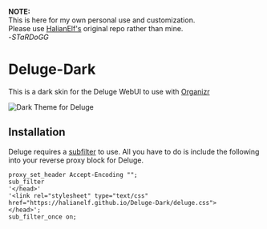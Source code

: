 **NOTE:**  
This is here for my own personal use and customization.  
Please use [HalianElf's](https://github.com/HalianElf/Deluge-Dark) original repo rather than mine.  
-*STaRDoGG*

# Deluge-Dark
This is a dark skin for the Deluge WebUI to use with [Organizr](https://github.com/causefx/Organizr/)

![Dark Theme for Deluge](https://github.com/HalianElf/Deluge-Dark/raw/master/screenshots/deluge_dark_ss.png)

## Installation
Deluge requires a [subfilter](http://nginx.org/en/docs/http/ngx_http_sub_module.html) to use. All you have to do is include the following into your reverse proxy block for Deluge.
```nginx
proxy_set_header Accept-Encoding "";
sub_filter
'</head>'
'<link rel="stylesheet" type="text/css" href="https://halianelf.github.io/Deluge-Dark/deluge.css">
</head>';
sub_filter_once on;
```
